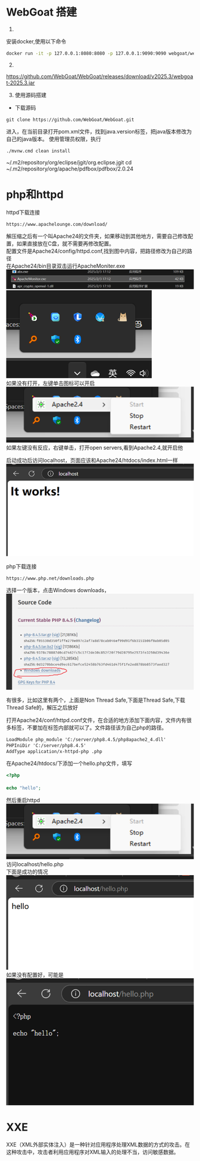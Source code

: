 # WebGoat 搭建  
1. 
安装docker,使用以下命令  
```bash
docker run -it -p 127.0.0.1:8080:8080 -p 127.0.0.1:9090:9090 webgoat/webgoat
```  


2. 
https://github.com/WebGoat/WebGoat/releases/download/v2025.3/webgoat-2025.3.jar  


3. 使用源码搭建  

- 下载源码  
```
git clone https://github.com/WebGoat/WebGoat.git
``` 
进入，在当前目录打开pom.xml文件，找到java.version标签，把java版本修改为自己的java版本。 使用管理员权限，执行  
```bash
./mvnw.cmd clean install
```  
~/.m2/repository/org/eclipse/jgit/org.eclipse.jgit
cd ~/.m2/repository/org/apache/pdfbox/pdfbox/2.0.24  

# php和httpd  
httpd下载连接  
```
https://www.apachelounge.com/download/ 
```  
解压缩之后有一个叫Apache24的文件夹，如果移动到其他地方，需要自己修改配置，如果直接放在C盘，就不需要再修改配置。  
配置文件是Apache24/config/httpd.conf,找到图中内容，把路径修改为自己的路径  
在Apache24/bin目录双击运行ApacheMoniter.exe  
![alt text](image.png)  
![alt text](image-1.png)  
如果没有打开，左键单击图标可以开启  
![alt text](image-2.png)
如果左键没有反应，右键单击，打开open servers,看到Apache2.4,就开启他  

启动成功后访问localhost，页面应该和Apache24/htdocs/index.html一样  
![alt text](image-3.png)  

php下载连接 
```
https://www.php.net/downloads.php  
```
选择一个版本，点击Windows downloads，
![alt text](image-4.png)  

有很多，比如这里有两个，上面是Non Thread Safe,下面是Thread Safe,下载Thread Safe的，解压之后放好  

打开Apache24/conf/httpd.conf文件，在合适的地方添加下面内容，文件内有很多标签，不要加在标签内部就可以了。文件路径该为自己php的路径。  
```
LoadModule php_module 'C:/server/php8.4.5/php8apache2_4.dll'
PHPIniDir 'C:/server/php8.4.5'
AddType application/x-httpd-php .php
```

在Apache24/htdocs/下添加一个hello.php文件，填写
```php
<?php

echo "hello";
```  
然后重启httpd
![alt text](image-2.png)  
访问localhost/hello.php  
下面是成功的情况  
![alt text](image-5.png)  
如果没有配置好，可能是  
![alt text](image-6.png)  

# XXE  
XXE（XML外部实体注入）是一种针对应用程序处理XML数据的方式的攻击。在这种攻击中，攻击者利用应用程序对XML输入的处理不当，访问敏感数据。  

